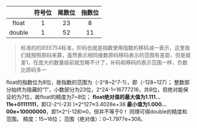|        | 符号位 | 尾数位 | 指数位 |
| :----: | :----: | :----: | :----: |
| float  |   1    |   23   |   8    |
| double |   1    |   52   |   11   |

> 标准的的IEEE754标准，阶码也就是指数使用指数的移码减一表示，这里我们就按照原码来算，虽然表示相同维数原码移码表示的范围有差距，但是就差1，在庞大的数量级前就忽略不计了，补码和移码的表示范围一样，负数比原码多一

 float的指数位为8位，故指数的范围为（-2^8~2^7-1），即（-128~127）；
 整数部分始终为隐藏的“1”，小数部分为23位，2^24-1=16777216，共8位，但绝对能保证的为7位，故float的精度为7~8位；
 **float绝对值的最大值为1.111…11e+01111111**，即(2-2^(-23) )×2^127≈3.4028e+38
**最小值为1.000…00e+10000000**，即1×2^(-128)≈0，但并不等于0！
同理可得double的精度和范围。
精度：15~16位；
范围（绝对值）：0~1.7977e+308。